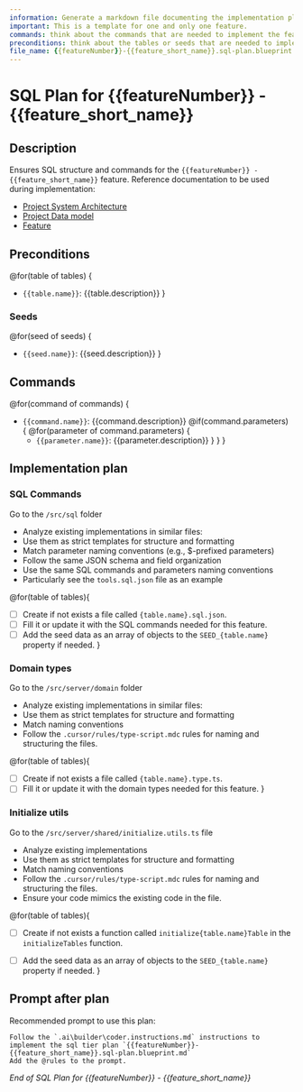 ```yaml
--- 
information: Generate a markdown file documenting the implementation plan of the sql tier for a feature.
important: This is a template for one and only one feature.
commands: think about the commands that are needed to implement the feature.
preconditions: think about the tables or seeds that are needed to implement the feature.
file_name: {{featureNumber}}-{{feature_short_name}}.sql-plan.blueprint.md
---
```


# SQL Plan for **{{featureNumber}} - {{feature_short_name}}**

## Description

Ensures SQL structure and commands for the `{{featureNumber}} - {{feature_short_name}}` feature.
Reference documentation to be used during implementation:

- [Project System Architecture](/docs/architecture/system-architecture.blueprint.md)
- [Project Data model](/docs/architecture/data-model.blueprint.md)
- [Feature](/docs/features/{{featureNumber}}-{{feature_short_name}}/{{featureNumber}}-{{feature_short_name}}.blueprint.md)

## Preconditions

<!--
Think about the tables needed to implement the feature.
List them in camel case, with a brief description.
No need to generate the table at this point, just list them.
-->

@for(table of tables) {
- `{{table.name}}`: {{table.description}}
}

### Seeds

<!--
Some tables must have seed data to be able to use the feature.
Is data that predefined in the database to be able to test the feature.
Think about the seeds needed to implement the feature.
List them in camel case, with a brief description.
No need to generate the seed at this point, just list them.
-->

@for(seed of seeds) {
- `{{seed.name}}`: {{seed.description}}
}

## Commands

<!--
Think about the commands that are needed to implement the feature.
Will be implemented as methods in a repository.
Will be used to generate the SQL commands.
List them in camelCase (as it will be the method names), with a brief description.
If the command has parameters, list them as well.
No need to generate the command at this point, just list them.
-->

@for(command of commands) {
- `{{command.name}}`: {{command.description}}
  @if(command.parameters) {
    @for(parameter of command.parameters) {
    - `{{parameter.name}}`: {{parameter.description}}
    }
  }
}

## Implementation plan


### SQL Commands
<!--
This project relies on a json file to store the SQL commands for each table.
Those json files are located at `/src/sql` folder.
Can be used with a real database or in memory by the api code.
The JSON properties will in UPPER_CASE to be used as constants later in code.
Use the `tools.sql.json`, `users.sql.json` and other files at `/src/sql` as examples.
-->

Go to the `/src/sql` folder 

- Analyze existing implementations in similar files:
 - Use them as strict templates for structure and formatting
 - Match parameter naming conventions (e.g., $-prefixed parameters)
 - Follow the same JSON schema and field organization
 - Use the same SQL commands and parameters naming conventions
 - Particularly see the `tools.sql.json` file as an example

@for(table of tables){
- [ ] Create if not exists a file called `{table.name}.sql.json`.
- [ ] Fill it or update it with the SQL commands needed for this feature.
- [ ] Add the seed data as an array of objects to the `SEED_{table.name}` property if needed.
}

### Domain types

Go to the `/src/server/domain` folder 

- Analyze existing implementations in similar files:
 - Use them as strict templates for structure and formatting
 - Match naming conventions
 - Follow the `.cursor/rules/type-script.mdc` rules for naming and structuring the files.

@for(table of tables){
- [ ] Create if not exists a file called `{table.name}.type.ts`.
- [ ] Fill it or update it with the domain types needed for this feature.
}

### Initialize utils

Go to the `/src/server/shared/initialize.utils.ts` file 

- Analyze existing implementations
 - Use them as strict templates for structure and formatting
 - Match naming conventions 
 - Follow the `.cursor/rules/type-script.mdc` rules for naming and structuring the files.
 - Ensure your code mimics the existing code in the file.
  
@for(table of tables){
- [ ] Create if not exists a function called `initialize{table.name}Table` in the `initializeTables` function.
- [ ] Add the seed data as an array of objects to the `SEED_{table.name}` property if needed.
}



## Prompt after plan

Recommended prompt to use this plan:

```text
Follow the `.ai\builder\coder.instructions.md` instructions to implement the sql tier plan `{{featureNumber}}-{{feature_short_name}}.sql-plan.blueprint.md`
Add the @rules to the prompt.
```

_End of SQL Plan for {{featureNumber}} - {{feature_short_name}}_

